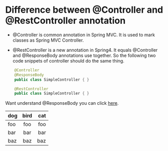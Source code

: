 # Difference between @Controller and @RestController annotation
* @Controller is common annotation in Spring MVC. It is used to mark classes as Spring MVC Controller.

* @RestController is a new annotation in Spring4. 
It equals @Controller and @ResponseBody annotations use together.
So the following two code snippets of controller should do the same thing.

```java
    @Controller
    @ResponseBody
    public class SimpleController { }
```

```java
    @RestController
    public class SimpleController { }
```
Want understand @ResponseBody you can click
 [here](./understand_@RequestBody_and_@ResponseBody.md).
 
dog | bird | cat
:-- | :--: | --:
foo | foo  | foo
bar | bar  | bar
baz | baz  | baz